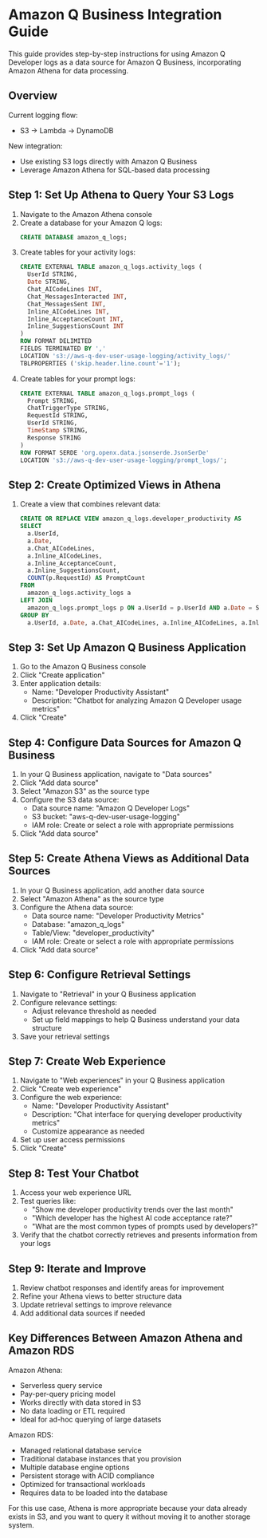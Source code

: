 # Amazon Q Business Integration Guide

This guide provides step-by-step instructions for using Amazon Q Developer logs as a data source for Amazon Q Business, incorporating Amazon Athena for data processing.

## Overview

Current logging flow:
- S3 → Lambda → DynamoDB

New integration:
- Use existing S3 logs directly with Amazon Q Business
- Leverage Amazon Athena for SQL-based data processing

## Step 1: Set Up Athena to Query Your S3 Logs

1. Navigate to the Amazon Athena console
2. Create a database for your Amazon Q logs:
   ```sql
   CREATE DATABASE amazon_q_logs;
   ```
3. Create tables for your activity logs:
   ```sql
   CREATE EXTERNAL TABLE amazon_q_logs.activity_logs (
     UserId STRING,
     Date STRING,
     Chat_AICodeLines INT,
     Chat_MessagesInteracted INT,
     Chat_MessagesSent INT,
     Inline_AICodeLines INT,
     Inline_AcceptanceCount INT,
     Inline_SuggestionsCount INT
   )
   ROW FORMAT DELIMITED
   FIELDS TERMINATED BY ','
   LOCATION 's3://aws-q-dev-user-usage-logging/activity_logs/'
   TBLPROPERTIES ('skip.header.line.count'='1');
   ```
4. Create tables for your prompt logs:
   ```sql
   CREATE EXTERNAL TABLE amazon_q_logs.prompt_logs (
     Prompt STRING,
     ChatTriggerType STRING,
     RequestId STRING,
     UserId STRING,
     TimeStamp STRING,
     Response STRING
   )
   ROW FORMAT SERDE 'org.openx.data.jsonserde.JsonSerDe'
   LOCATION 's3://aws-q-dev-user-usage-logging/prompt_logs/';
   ```

## Step 2: Create Optimized Views in Athena

1. Create a view that combines relevant data:
   ```sql
   CREATE OR REPLACE VIEW amazon_q_logs.developer_productivity AS
   SELECT 
     a.UserId,
     a.Date,
     a.Chat_AICodeLines,
     a.Inline_AICodeLines,
     a.Inline_AcceptanceCount,
     a.Inline_SuggestionsCount,
     COUNT(p.RequestId) AS PromptCount
   FROM 
     amazon_q_logs.activity_logs a
   LEFT JOIN 
     amazon_q_logs.prompt_logs p ON a.UserId = p.UserId AND a.Date = SUBSTRING(p.TimeStamp, 1, 10)
   GROUP BY 
     a.UserId, a.Date, a.Chat_AICodeLines, a.Inline_AICodeLines, a.Inline_AcceptanceCount, a.Inline_SuggestionsCount;
   ```

## Step 3: Set Up Amazon Q Business Application

1. Go to the Amazon Q Business console
2. Click "Create application"
3. Enter application details:
   - Name: "Developer Productivity Assistant"
   - Description: "Chatbot for analyzing Amazon Q Developer usage metrics"
4. Click "Create"

## Step 4: Configure Data Sources for Amazon Q Business

1. In your Q Business application, navigate to "Data sources"
2. Click "Add data source"
3. Select "Amazon S3" as the source type
4. Configure the S3 data source:
   - Data source name: "Amazon Q Developer Logs"
   - S3 bucket: "aws-q-dev-user-usage-logging"
   - IAM role: Create or select a role with appropriate permissions
5. Click "Add data source"

## Step 5: Create Athena Views as Additional Data Sources

1. In your Q Business application, add another data source
2. Select "Amazon Athena" as the source type
3. Configure the Athena data source:
   - Data source name: "Developer Productivity Metrics"
   - Database: "amazon_q_logs"
   - Table/View: "developer_productivity"
   - IAM role: Create or select a role with appropriate permissions
4. Click "Add data source"

## Step 6: Configure Retrieval Settings

1. Navigate to "Retrieval" in your Q Business application
2. Configure relevance settings:
   - Adjust relevance threshold as needed
   - Set up field mappings to help Q Business understand your data structure
3. Save your retrieval settings

## Step 7: Create Web Experience

1. Navigate to "Web experiences" in your Q Business application
2. Click "Create web experience"
3. Configure the web experience:
   - Name: "Developer Productivity Assistant"
   - Description: "Chat interface for querying developer productivity metrics"
   - Customize appearance as needed
4. Set up user access permissions
5. Click "Create"

## Step 8: Test Your Chatbot

1. Access your web experience URL
2. Test queries like:
   - "Show me developer productivity trends over the last month"
   - "Which developer has the highest AI code acceptance rate?"
   - "What are the most common types of prompts used by developers?"
3. Verify that the chatbot correctly retrieves and presents information from your logs

## Step 9: Iterate and Improve

1. Review chatbot responses and identify areas for improvement
2. Refine your Athena views to better structure data
3. Update retrieval settings to improve relevance
4. Add additional data sources if needed

## Key Differences Between Amazon Athena and Amazon RDS

Amazon Athena:
- Serverless query service
- Pay-per-query pricing model
- Works directly with data stored in S3
- No data loading or ETL required
- Ideal for ad-hoc querying of large datasets

Amazon RDS:
- Managed relational database service
- Traditional database instances that you provision
- Multiple database engine options
- Persistent storage with ACID compliance
- Optimized for transactional workloads
- Requires data to be loaded into the database

For this use case, Athena is more appropriate because your data already exists in S3, and you want to query it without moving it to another storage system.
